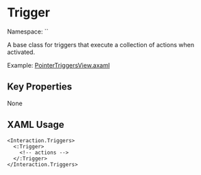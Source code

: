 # Trigger

Namespace: ``

A base class for triggers that execute a collection of actions when activated.

Example: [PointerTriggersView.axaml](samples/BehaviorsTestApplication/Views/Pages/PointerTriggersView.axaml)

## Key Properties
None

## XAML Usage
```xaml
<Interaction.Triggers>
  <:Trigger>
    <!-- actions -->
  </:Trigger>
</Interaction.Triggers>
```
